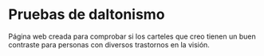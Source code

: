# Pruebas de daltonismo
Página web creada para comprobar si los carteles que creo tienen un buen contraste para personas con diversos trastornos en la visión.

